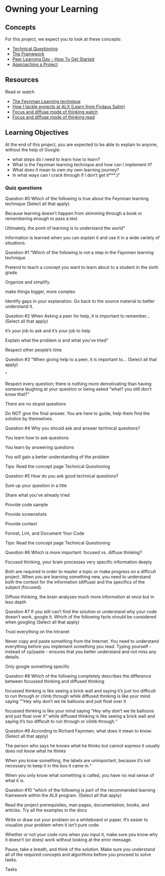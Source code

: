 # Owning your Learning

## Concepts

For this project, we expect you to look at these concepts:

- [Technical Questioning](resources/tech_questioning.md)
- [The Framework](resources/framework.md)
- [Peer Learning Day - How To Get Started](resources/pld.md)
- [Approaching a Project](resources/approaching_projects.md)

## Resources

Read or watch

- [The Feynman Learning technique](https://fs.blog/feynman-learning-technique/)
- [How I tackle projects at ALX (Learn from Firdaus Salim)](https://medium.com/alx-africa/how-i-tackle-my-software-engineering-projects-at-alx-610f3f5a6448)
- [Focus and diffuse mode of thinking watch](https://www.youtube.com/watch?v=WTr12dK2Se0)
- [Focus and diffuse mode of thinking read](https://www.brainscape.com/academy/focused-vs-diffuse-thinking-learning/)

## Learning Objectives

At the end of this project, you are expected to be able to explain to anyone, without the help of Google:

- what steps do i need to learn how to learn?
- What is the Feynman learning technique and how can I implement it?
- What does it mean to own my own learning journey?
- In what ways can I crack through if I don’t get it***:)“

### Quiz questions

Question #0
Which of the following is true about the Feynman learning technique (Select all that apply)


Because learning doesn’t happen from skimming through a book or remembering enough to pass a test


Ultimately, the point of learning is to understand the world"


Information is learned when you can explain it and use it in a wide variety of situations.

Question #1
“Which of the following is not a step in the Faynmen learning technique


Pretend to teach a concept you want to learn about to a student in the sixth grade.


Organize and simplify.


make things bigger, more complex


Identify gaps in your explanation. Go back to the source material to better understand it.

Question #2
When Asking a peer for help, it is important to remember… (Select all that apply)


it’s your job to ask and it’s your job to help


Explain what the problem is and what you’ve tried"


Respect other people’s time

Question #3
“When giving help to a peer, it is important to… (Select all that apply)

”


Respect every question; there is nothing more demotivating than having someone laughing at your question or being asked “what? you still don’t know that?”


There are no stupid questions


Do NOT give the final answer. You are here to guide, help them find the solution by themselves.

Question #4
Why you should ask and answer technical questions?


You learn how to ask questions


You learn by answering questions


You will gain a better understanding of the problem

Tips:
Read the concept page Technical Questioning

Question #5
How do you ask good technical questions?


Sum up your question in a title


Share what you’ve already tried


Provide code sample


Provide screenshots


Provide context


Format, Lint, and Document Your Code

Tips:
Read the concept page Technical Questioning

Question #6
Which is more important: focused vs. diffuse thinking?


Focused thinking, your brain processes very specific information deeply


Both are required in order to master a topic or make progress on a difficult project. When you are learning something new, you need to understand both the context for the information (diffuse) and the specifics of the subject (focused).


Diffuse thinking, the brain analyses much more information at once but in less depth

Question #7
If you still can’t find the solution or understand why your code doesn’t work, google it. Which of the following facts should be considered when googling (Select all that apply)


Trust everything on the Intranet


Never copy and paste something from the Internet. You need to understand everything before you implement something you read. Typing yourself - instead of cp/paste - ensures that you better understand and not miss any details.


Only google something specific

Question #8
Which of the following completely describes the difference between focussed thinking and diffused thinking


focussed thinking is like seeing a brick wall and saying it’s just too difficult to run through or climb through while diffused thinking is like your mind saying “"Hey why don’t we tie balloons and just float over it


focussed thinking is like your mind saying “Hey why don’t we tie balloons and just float over it” while diffused thinking is like seeing a brick wall and saying it’s too difficult to run through or climb through.“

Question #9
According to Richard Faynmen, what does it mean to know: (Select all that apply)


The person who says he knows what he thinks but cannot express it usually does not know what he thinks


When you know something, the labels are unimportant, because it’s not necessary to keep it in the box it came in.“


When you only know what something is called, you have no real sense of what it is.

Question #10
“which of the following is part of the recommended learning framework within the ALX program. (Select all that apply)


Read the project prerequisites, man pages, documentation, books, and articles. Try all the examples in the docs


Write or draw out your problem on a whiteboard or paper. It’s easier to visualize your problem when it isn’t pure code.


Whether or not your code runs when you input it, make sure you know why it doesn’t (or does) work without looking at the error message.


Pause, take a breath, and think of the solution. Make sure you understand all of the required concepts and algorithms before you proceed to solve tasks.

Tasks
